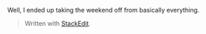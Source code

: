 Well, I ended up taking the weekend off from basically everything.


> Written with [StackEdit](https://stackedit.io/).
<!--stackedit_data:
eyJoaXN0b3J5IjpbLTEwNTA0MjQ4NTQsNzMwOTk4MTE2XX0=
-->